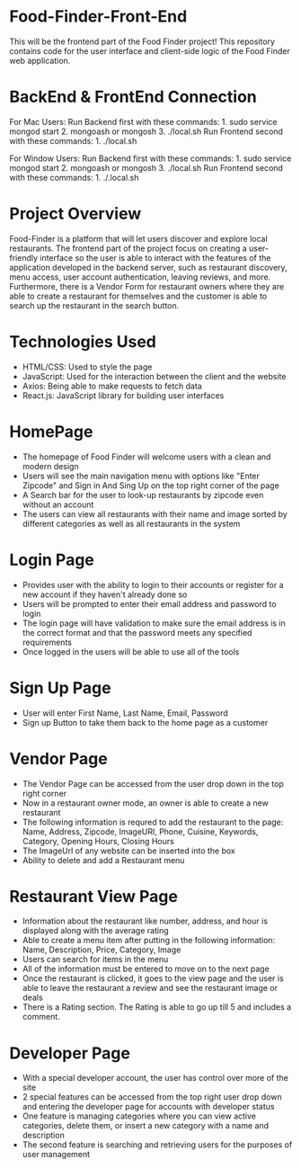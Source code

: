 # Food-Finder-Front-End
This will be the frontend part of the Food Finder project! This repository contains code for the user interface and client-side logic of the Food Finder web application.

# BackEnd & FrontEnd Connection
For Mac Users:
    Run Backend first with these commands:
        1. sudo service mongod start
        2. mongoash or mongosh
        3. ./local.sh
    Run Frontend second with these commands:
        1. ./local.sh

For Window Users:
    Run Backend first with these commands:
        1. sudo service mongod start
        2. mongoash or mongosh
        3. ./local.sh
    Run Frontend second with these commands:
        1. ./.local.sh

# Project Overview
Food-Finder is a platform that will let users discover and explore local restaurants. The frontend part of the project focus on creating a user-friendly interface so the user is able to interact with the features of the application developed in the backend server, such as restaurant discovery, menu access, user account authentication, leaving reviews, and more. Furthermore, there is a Vendor Form for restaurant owners where they are able to create a restaurant for themselves and the customer is able to search up the restaurant in the search button.

# Technologies Used
- HTML/CSS: Used to style the page
- JavaScript: Used for the interaction between the client and the website
- Axios: Being able to make requests to fetch data
- React.js: JavaScript library for building user interfaces

# HomePage
- The homepage of Food Finder will welcome users with a clean and modern design
- Users will see the main navigation menu with options like "Enter Zipcode" and Sign in And Sing Up on the top right corner of the page
- A Search bar for the user to look-up restaurants by zipcode even without an account
- The users can view all restaurants with their name and image sorted by different categories as well as all restaurants in the system


# Login Page
- Provides user with the ability to login to their accounts or register for a new account if they haven't already done so
- Users will be prompted to enter their email address and password to login
- The login page will have validation to make sure the email address is in the correct format and that the password meets any specified requirements
- Once logged in the users will be able to use all of the tools

# Sign Up Page
- User will enter First Name, Last Name, Email, Password
- Sign up Button to take them back to the home page as a customer

# Vendor Page
- The Vendor Page can be accessed from the user drop down in the top right corner
- Now in a restaurant owner mode, an owner is able to create a new restaurant 
- The following information is requred to add the restaurant to the page: Name, Address, Zipcode, ImageURl, Phone, Cuisine, Keywords, Category, Opening Hours, Closing Hours
- The ImageUrl of any website can be inserted into the box
- Ability to delete and add a Restaurant menu 

# Restaurant View Page
- Information about the restaurant like number, address, and hour is displayed along with the average rating
- Able to create a menu item after putting in the following information: Name, Description, Price, Category, Image
- Users can search for items in the menu 
- All of the information must be entered to move on to the next page
- Once the restaurant is clicked, it goes to the view page and the user is able to leave the restaurant a review and see the restaurant image or deals
- There is a Rating section. The Rating is able to go up till 5 and includes a comment.

# Developer Page
- With a special developer account, the user has control over more of the site
- 2 special features can be accessed from the top right user drop down and entering the developer page for accounts with developer status
- One feature is managing categories where you can view active categories, delete them, or insert a new category with a name and description
- The second feature is searching and retrieving users for the purposes of user management
